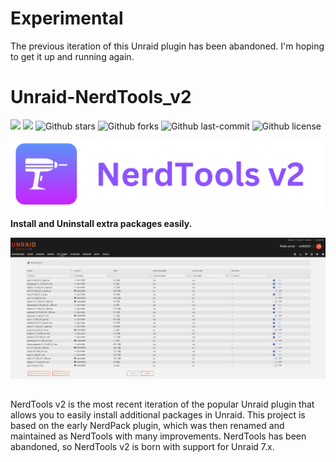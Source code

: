 # Experimental

The previous iteration of this Unraid plugin has been abandoned. I'm hoping to get it up and running again.

# Unraid-NerdTools_v2
[![](https://badgen.net/badge/icon/github?icon=github&label)](https://github.com/UnRAIDES)
[![](https://badgen.net/badge/icon/docker?icon=docker&label)](https://hub.docker.com/r/unraides)
![Github stars](https://badgen.net/github/stars/UnRAIDES/unRAID-NerdTools?icon=github&label=stars)
![Github forks](https://badgen.net/github/forks/UnRAIDES/unRAID-NerdTools?icon=github&label=forks)
![Github last-commit](https://img.shields.io/github/last-commit/UnRAIDES/unRAID-NerdTools)
![Github license](https://badgen.net/github/license/UnRAIDES/unRAID-NerdTools)

![](images/banner.png)



**Install and Uninstall extra packages easily.**


![](images/unraid_screenshot.png)


##

NerdTools v2 is the most recent iteration of the popular Unraid plugin that allows you to easily install additional packages in Unraid. This project is based on the early NerdPack plugin, which was then renamed and maintained as NerdTools with many improvements. NerdTools has been abandoned, so NerdTools v2 is born with support for Unraid 7.x.
